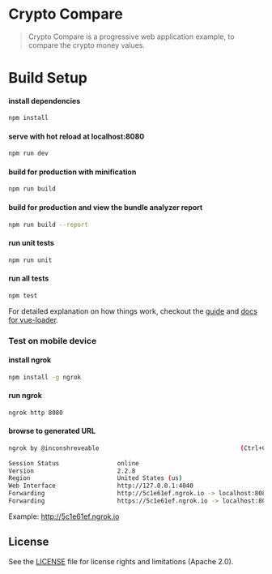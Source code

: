 # Crypto Compare

> Crypto Compare is a progressive web application example, to compare the crypto money values.

# Build Setup
#### install dependencies
``` bash
npm install
```
#### serve with hot reload at localhost:8080
``` bash
npm run dev
```

#### build for production with minification
``` bash
npm run build
```

#### build for production and view the bundle analyzer report
``` bash
npm run build --report
```

#### run unit tests
``` bash
npm run unit
```

#### run all tests
``` bash
npm test
```
For detailed explanation on how things work, checkout the [guide](http://vuejs-templates.github.io/webpack/) and [docs for vue-loader](http://vuejs.github.io/vue-loader).

### Test on mobile device
#### install ngrok
``` bash
npm install -g ngrok
```

#### run ngrok
``` bash
ngrok http 8080
```
#### browse to generated URL
``` bash
ngrok by @inconshreveable                                       (Ctrl+C to quit)
                                                                                
Session Status                online                                            
Version                       2.2.8                                             
Region                        United States (us)                                
Web Interface                 http://127.0.0.1:4040                             
Forwarding                    http://5c1e61ef.ngrok.io -> localhost:8080        
Forwarding                    https://5c1e61ef.ngrok.io -> localhost:8080       
``` 
Example: http://5c1e61ef.ngrok.io                                                                    

## License

See the [LICENSE](LICENSE.md) file for license rights and limitations (Apache 2.0).
